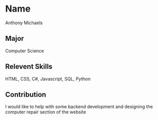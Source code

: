 # Name
Anthony Michaels

## Major 
Computer Science

## Relevent Skills
HTML, CSS, C#, Javascript, SQL, Python

## Contribution
I would like to help with some backend development and designing the computer repair section of the website
